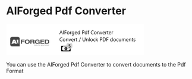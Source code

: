 # AIForged Pdf Converter

![](<../../.gitbook/assets/52 (1) (1).png>)

You can use the AIForged Pdf Converter to convert documents to the Pdf Format

